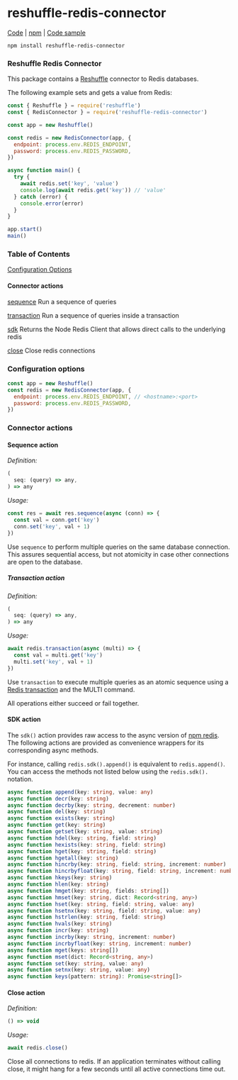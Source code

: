 # reshuffle-redis-connector

[Code](https://github.com/reshufflehq/reshuffle-redis-connector) |
[npm](https://www.npmjs.com/package/reshuffle-redis-connector) |
[Code sample](https://github.com/reshufflehq/reshuffle-redis-connector/tree/master/examples)

`npm install reshuffle-redis-connector`

### Reshuffle Redis Connector

This package contains a [Reshuffle](https://reshuffle.com)
connector to Redis databases.

The following example sets and gets a value from Redis:

```js
const { Reshuffle } = require('reshuffle')
const { RedisConnector } = require('reshuffle-redis-connector')

const app = new Reshuffle()

const redis = new RedisConnector(app, {
  endpoint: process.env.REDIS_ENDPOINT,
  password: process.env.REDIS_PASSWORD,
})

async function main() {
  try {
    await redis.set('key', 'value')
    console.log(await redis.get('key')) // 'value'
  } catch (error) {
    console.error(error)
  }   
}

app.start()
main()
```

### Table of Contents

[Configuration Options](#configuration)

#### Connector actions

[sequence](#sequence) Run a sequence of queries

[transaction](#transaction) Run a sequence of queries inside a transaction

[sdk](#sdk) Returns the Node Redis Client that allows direct calls to the underlying redis

[close](#close) Close redis connections

### <a name="configuration"></a> Configuration options

```js
const app = new Reshuffle()
const redis = new RedisConnector(app, {
  endpoint: process.env.REDIS_ENDPOINT, // <hostname>:<port>
  password: process.env.REDIS_PASSWORD,
})
```

### Connector actions

#### <a name="sequence"></a> Sequence action

_Definition:_
```js
(
  seq: (query) => any,
) => any
```

_Usage:_

```js
const res = await res.sequence(async (conn) => {
  const val = conn.get('key')
  conn.set('key', val + 1)
})
```

Use `sequence` to perform multiple queries on the same database connection.
This assures sequential access, but not atomicity in case other connections
are open to the database.

##### <a name="transaction"></a> Transaction action

_Definition:_
```js
(
  seq: (query) => any,
) => any
```

_Usage:_

```js
await redis.transaction(async (multi) => {
  const val = multi.get('key')
  multi.set('key', val + 1)
})
```

Use `transaction` to execute multiple queries as an atomic sequence using a
[Redis transaction](https://redis.io/topics/transactions) and the MULTI
command. 

All operations either succeed or fail together.

#### <a name="sdk"></a> SDK action

The `sdk()` action provides raw access to the async version of [npm redis](https://www.npmjs.com/package/redis). The following actions are provided
as convenience wrappers for its corresponding async methods. 

For instance, calling `redis.sdk().append()` is equivalent to `redis.append()`. You can
access the methods not listed below using the `redis.sdk().` notation.

```ts
async function append(key: string, value: any)
async function decr(key: string)
async function decrby(key: string, decrement: number)
async function del(key: string)
async function exists(key: string)
async function get(key: string)
async function getset(key: string, value: string)
async function hdel(key: string, field: string)
async function hexists(key: string, field: string)
async function hget(key: string, field: string)
async function hgetall(key: string)
async function hincrby(key: string, field: string, increment: number)
async function hincrbyfloat(key: string, field: string, increment: number)
async function hkeys(key: string)
async function hlen(key: string)
async function hmget(key: string, fields: string[])
async function hmset(key: string, dict: Record<string, any>)
async function hset(key: string, field: string, value: any)
async function hsetnx(key: string, field: string, value: any)
async function hstrlen(key: string, field: string)
async function hvals(key: string)
async function incr(key: string)
async function incrby(key: string, increment: number)
async function incrbyfloat(key: string, increment: number)
async function mget(keys: string[])
async function mset(dict: Record<string, any>)
async function set(key: string, value: any)
async function setnx(key: string, value: any)
async function keys(pattern: string): Promise<string[]>
```

#### <a name="close"></a> Close action

_Definition:_

```ts
() => void
```

_Usage:_

```js
await redis.close()
```

Close all connections to redis. If an application terminates without
calling close, it might hang for a few seconds until all active connections
time out.
